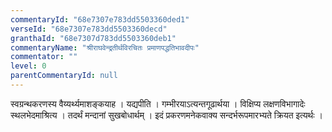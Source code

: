 ```yaml
---
commentaryId: "68e7307e783dd5503360ded1"
verseId: "68e7307e783dd5503360decd"
granthaId: "68e7307d783dd5503360deb1"
commentaryName: "श्रीराघवेन्द्रतीर्थविरचितः प्रमाणपद्धतिभावदीपः"
commentator: ""
level: 0
parentCommentaryId: null
---
```


स्वग्रन्थकरणस्य वैय्यर्थ्यमाशङ्कयाह । यद्यपीति । गम्भीरयाऽत्यन्तगूढार्थया । विक्षिप्य लक्षणविभागादेः स्थलभेदमाश्रित्य । तदर्थं मन्दानां सुखबोधार्थम् । इदं प्रकरणमनेकवाक्य सन्दर्भरूपमारभ्यते क्रियत इत्यर्थः ।
